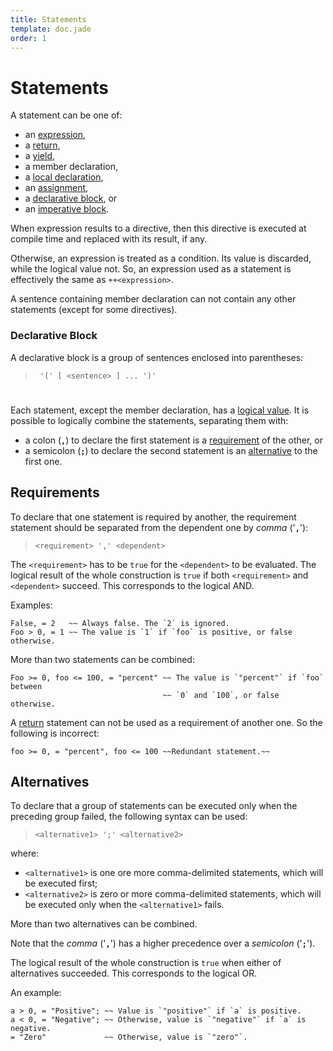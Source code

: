 ```yaml
---
title: Statements
template: doc.jade
order: 1
---
```


Statements
==========
<!--
Copyright (C) 2010-2014 Ruslan Lopatin.
Permission is granted to copy, distribute and/or modify this document
under the terms of the GNU Free Documentation License, Version 1.3
or any later version published by the Free Software Foundation;
with no Invariant Sections, no Front-Cover Texts, and no Back-Cover Texts.
A copy of the license is included in the section entitled "GNU
Free Documentation License".
-->

A statement can be one of:

* an [expression](../expressions/index.html),
* a [return](../objects/definition.html#return),
* a [yield](../objects/definition.html#yield),
* a member declaration,
* a [local declaration](locals.html),
* an [assignment](../core/variables.html#assignment),
* a [declarative block](#declarative-block), or
* an [imperative block](imperatives.html).

When expression results to a directive, then this directive is executed at
compile time and replaced with its result, if any.

Otherwise, an expression is treated as a condition. Its value is discarded,
while the logical value not. So, an expression used as a statement is
effectively the same as `++<expression>`.

A sentence containing member declaration can not contain any other statements
(except for some directives).


### Declarative Block ###

A declarative block is a group of sentences enclosed into parentheses:

> ` '(' [ <sentence> ] ... ')'`

#

Each statement, except the member declaration, has a
[logical value](../objects/value.html#logical-value). It is possible to
logically combine the statements, separating them with:

* a colon (**`,`**) to declare the first statement is a
  [requirement](#requirements) of the other, or
* a semicolon (**`;`**) to declare the second statement is an
  [alternative](#alternatives) to the first one.


Requirements
------------

To declare that one statement is required by another, the requirement statement
should be separated from the dependent one by _comma_ ('**`,`**'):

> `<requirement> ',' <dependent>`

The `<requirement>` has to be `true` for the `<dependent>` to be evaluated. The
logical result of the whole construction is `true` if both `<requirement>` and
`<dependent>` succeed. This corresponds to the logical AND.

Examples:
```o42a
False, = 2   ~~ Always false. The `2` is ignored.
Foo > 0, = 1 ~~ The value is `1` if `foo` is positive, or false otherwise.
```

More than two statements can be combined:
```o42a
Foo >= 0, foo <= 100, = "percent" ~~ The value is `"percent"` if `foo` between
                                  ~~ `0` and `100`, or false otherwise.
```

A [return](/docs/objects/definition.html#return) statement can
not be used as a requirement of another one. So the following is incorrect:
```o42a
foo >= 0, = "percent", foo <= 100 ~~Redundant statement.~~
```


Alternatives
------------

To declare that a group of statements can be executed only when the preceding
group failed, the following syntax can be used:

> `<alternative1> ';' <alternative2>`

where:

* `<alternative1>` is one ore more comma-delimited statements, which will be
  executed first;
* `<alternative2>` is zero or more comma-delimited statements, which will be
  executed only when the `<alternative1>` fails.

More than two alternatives can be combined.

Note that the _comma_ ('**`,`**') has a higher precedence over a _semicolon_
('**`;`**').

The logical result of the whole construction is `true` when either of
alternatives succeeded. This corresponds to the logical OR.

An example:
```o42a
a > 0, = "Positive"; ~~ Value is `"positive"` if `a` is positive.
a < 0, = "Negative"; ~~ Otherwise, value is `"negative"` if `a` is negative.
= "Zero"             ~~ Otherwise, value is `"zero"`.
```
